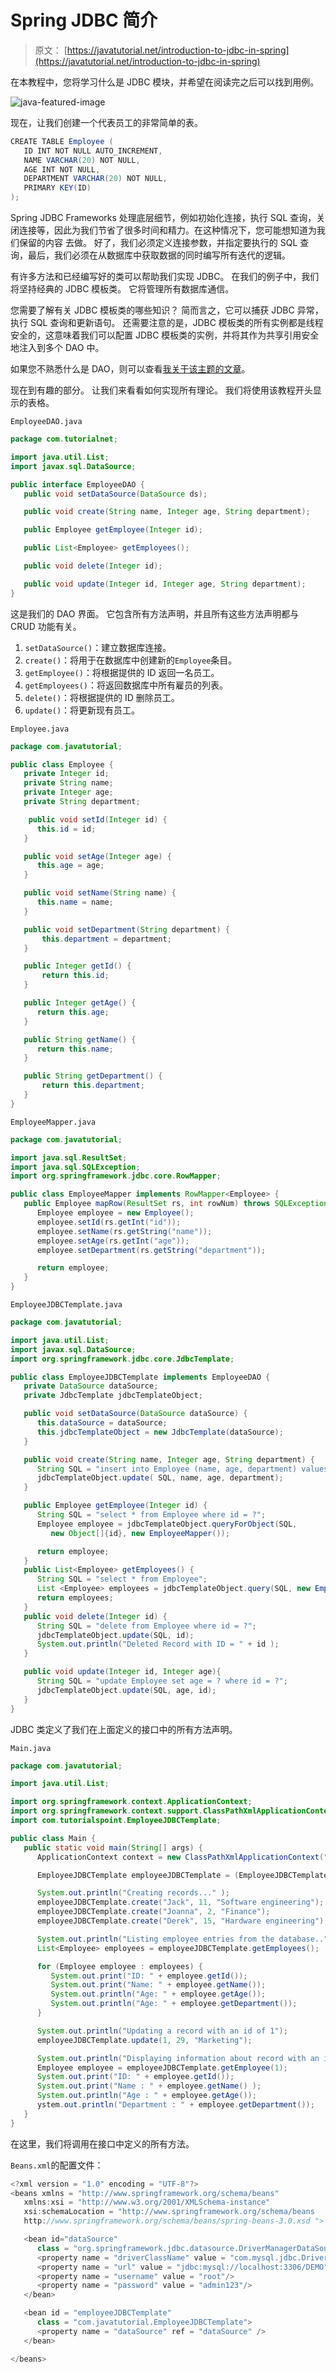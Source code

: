 # Spring JDBC 简介

> 原文： [https://javatutorial.net/introduction-to-jdbc-in-spring](https://javatutorial.net/introduction-to-jdbc-in-spring)

在本教程中，您将学习什么是 JDBC 模块，并希望在阅读完之后可以找到用例。

![java-featured-image](img/e0db051dedc1179e7424b6d998a6a772.jpg)

现在，让我们创建一个代表员工的非常简单的表。

```java
CREATE TABLE Employee (
   ID INT NOT NULL AUTO_INCREMENT,
   NAME VARCHAR(20) NOT NULL,
   AGE INT NOT NULL,
   DEPARTMENT VARCHAR(20) NOT NULL,
   PRIMARY KEY(ID)
);
```

Spring JDBC Frameworks 处理底层细节，例如初始化连接，执行 SQL 查询，关闭连接等，因此为我们节省了很多时间和精力。在这种情况下，您可能想知道为我们保留的内容 去做。 好了，我们必须定义连接参数，并指定要执行的 SQL 查询，最后，我们必须在从数据库中获取数据的同时编写所有迭代的逻辑。

有许多方法和已经编写好的类可以帮助我们实现 JDBC。 在我们的例子中，我们将坚持经典的 JDBC 模板类。 它将管理所有数据库通信。

您需要了解有关 JDBC 模板类的哪些知识？ 简而言之，它可以捕获 JDBC 异常，执行 SQL 查询和更新语句。 还需要注意的是，JDBC 模板类的所有实例都是线程安全的，这意味着我们可以配置 JDBC 模板类的实例，并将其作为共享引用安全地注入到多个 DAO 中。

如果您不熟悉什么是 DAO，则可以查看[我关于该主题的文章](https://javatutorial.net/what-is-dao-and-how-to-use-it)。

现在到有趣的部分。 让我们来看看如何实现所有理论。 我们将使用该教程开头显示的表格。

`EmployeeDAO.java`

```java
package com.tutorialnet;

import java.util.List;
import javax.sql.DataSource;

public interface EmployeeDAO {
   public void setDataSource(DataSource ds);

   public void create(String name, Integer age, String department);

   public Employee getEmployee(Integer id);

   public List<Employee> getEmployees();

   public void delete(Integer id);

   public void update(Integer id, Integer age, String department);
}
```

这是我们的 DAO 界面。 它包含所有方法声明，并且所有这些方法声明都与 CRUD 功能有关。

1.  `setDataSource()`：建立数据库连接。
2.  `create()`：将用于在数据库中创建新的`Employee`条目。
3.  `getEmployee()`：将根据提供的 ID 返回一名员工。
4.  `getEmployees()`：将返回数据库中所有雇员的列表。
5.  `delete()`：将根据提供的 ID 删除员工。
6.  `update()`：将更新现有员工。

`Employee.java`

```java
package com.javatutorial;

public class Employee {
   private Integer id;
   private String name;
   private Integer age;
   private String department;

    public void setId(Integer id) {
      this.id = id;
   }

   public void setAge(Integer age) {
      this.age = age;
   }

   public void setName(String name) {
      this.name = name;
   }

   public void setDepartment(String department) {
       this.department = department;
   }

   public Integer getId() {
       return this.id;
   }    

   public Integer getAge() {
      return this.age;
   }

   public String getName() {
      return this.name;
   }

   public String getDepartment() {
       return this.department;
   }
}
```

`EmployeeMapper.java`

```java
package com.javatutorial;

import java.sql.ResultSet;
import java.sql.SQLException;
import org.springframework.jdbc.core.RowMapper;

public class EmployeeMapper implements RowMapper<Employee> {
   public Employee mapRow(ResultSet rs, int rowNum) throws SQLException {
      Employee employee = new Employee();
      employee.setId(rs.getInt("id"));
      employee.setName(rs.getString("name"));
      employee.setAge(rs.getInt("age"));
      employee.setDepartment(rs.getString("department"));

      return employee;
   }
}
```

`EmployeeJDBCTemplate.java`

```java
package com.javatutorial;

import java.util.List;
import javax.sql.DataSource;
import org.springframework.jdbc.core.JdbcTemplate;

public class EmployeeJDBCTemplate implements EmployeeDAO {
   private DataSource dataSource;
   private JdbcTemplate jdbcTemplateObject;

   public void setDataSource(DataSource dataSource) {
      this.dataSource = dataSource;
      this.jdbcTemplateObject = new JdbcTemplate(dataSource);
   }

   public void create(String name, Integer age, String department) {
      String SQL = "insert into Employee (name, age, department) values (?, ?)";
      jdbcTemplateObject.update( SQL, name, age, department);
   }

   public Employee getEmployee(Integer id) {
      String SQL = "select * from Employee where id = ?";
      Employee employee = jdbcTemplateObject.queryForObject(SQL, 
         new Object[]{id}, new EmployeeMapper());

      return employee;
   }
   public List<Employee> getEmployees() {
      String SQL = "select * from Employee";
      List <Employee> employees = jdbcTemplateObject.query(SQL, new EmployeeMapper());
      return employees;
   }
   public void delete(Integer id) {
      String SQL = "delete from Employee where id = ?";
      jdbcTemplateObject.update(SQL, id);
      System.out.println("Deleted Record with ID = " + id );
   }

   public void update(Integer id, Integer age){
      String SQL = "update Employee set age = ? where id = ?";
      jdbcTemplateObject.update(SQL, age, id);
   }
}
```

JDBC 类定义了我们在上面定义的接口中的所有方法声明。

`Main.java`

```java
package com.javatutorial;

import java.util.List;

import org.springframework.context.ApplicationContext;
import org.springframework.context.support.ClassPathXmlApplicationContext;
import com.tutorialspoint.EmployeeJDBCTemplate;

public class Main {
   public static void main(String[] args) {
      ApplicationContext context = new ClassPathXmlApplicationContext("Beans.xml");

      EmployeeJDBCTemplate employeeJDBCTemplate = (EmployeeJDBCTemplate)context.getBean("employeeJDBCTemplate");

      System.out.println("Creating records..." );
      employeeJDBCTemplate.create("Jack", 11, "Software engineering");
      employeeJDBCTemplate.create("Joanna", 2, "Finance");
      employeeJDBCTemplate.create("Derek", 15, "Hardware engineering");

      System.out.println("Listing employee entries from the database..");
      List<Employee> employees = employeeJDBCTemplate.getEmployees();

      for (Employee employee : employees) {
         System.out.print("ID: " + employee.getId());
         System.out.print("Name: " + employee.getName());
         System.out.println("Age: " + employee.getAge());
         System.out.println("Age: " + employee.getDepartment());
      }

      System.out.println("Updating a record with an id of 1");
      employeeJDBCTemplate.update(1, 29, "Marketing");

      System.out.println("Displaying information about record with an id of 1");
      Employee employee = employeeJDBCTemplate.getEmployee(1);
      System.out.print("ID: " + employee.getId());
      System.out.print("Name : " + employee.getName() );
      System.out.println("Age : " + employee.getAge());
      ystem.out.println("Department : " + employee.getDepartment());
   }
}
```

在这里，我们将调用在接口中定义的所有方法。

`Beans.xml`的配置文件：

```java
<?xml version = "1.0" encoding = "UTF-8"?>
<beans xmlns = "http://www.springframework.org/schema/beans"
   xmlns:xsi = "http://www.w3.org/2001/XMLSchema-instance" 
   xsi:schemaLocation = "http://www.springframework.org/schema/beans
   http://www.springframework.org/schema/beans/spring-beans-3.0.xsd ">

   <bean id="dataSource" 
      class = "org.springframework.jdbc.datasource.DriverManagerDataSource">
      <property name = "driverClassName" value = "com.mysql.jdbc.Driver"/>
      <property name = "url" value = "jdbc:mysql://localhost:3306/DEMO"/>
      <property name = "username" value = "root"/>
      <property name = "password" value = "admin123"/>
   </bean>

   <bean id = "employeeJDBCTemplate" 
      class = "com.javatutorial.EmployeeJDBCTemplate">
      <property name = "dataSource" ref = "dataSource" />    
   </bean>

</beans>
```